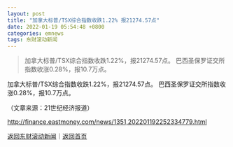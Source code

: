 ```yaml
---
layout: post
title: "加拿大标普/TSX综合指数收跌1.22% 报21274.57点"
date: 2022-01-19 05:54:48 +0800
categories: emnews
tags: 东财滚动新闻
---
```

> 加拿大标普/TSX综合指数收跌1.22%，报21274.57点。 巴西圣保罗证交所指数收涨0.28%，报10.7万点。

<p>加拿大标普/TSX综合指数收跌1.22%，报21274.57点。 巴西圣保罗证交所指数收涨0.28%，报10.7万点。</p><p class="em_media">（文章来源：21世纪经济报道）</p>

<http://finance.eastmoney.com/news/1351,202201192252334779.html>

[返回东财滚动新闻](//finews.withounder.com/emnews/)｜[返回首页](//finews.withounder.com/)
